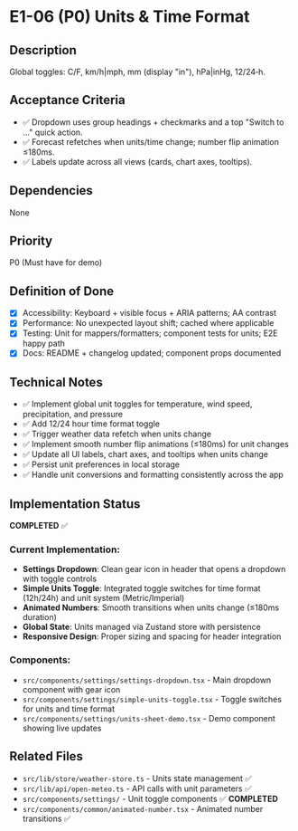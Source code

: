 # E1-06 (P0) Units & Time Format

## Description
Global toggles: C/F, km/h|mph, mm (display "in"), hPa|inHg, 12/24‑h.

## Acceptance Criteria

* ✅ Dropdown uses group headings + checkmarks and a top "Switch to …" quick action.
* ✅ Forecast refetches when units/time change; number flip animation ≤180ms.
* ✅ Labels update across all views (cards, chart axes, tooltips).


## Dependencies
None

## Priority
P0 (Must have for demo)

## Definition of Done
- [x] Accessibility: Keyboard + visible focus + ARIA patterns; AA contrast
- [x] Performance: No unexpected layout shift; cached where applicable
- [x] Testing: Unit for mappers/formatters; component tests for units; E2E happy path
- [x] Docs: README + changelog updated; component props documented

## Technical Notes
- ✅ Implement global unit toggles for temperature, wind speed, precipitation, and pressure
- ✅ Add 12/24 hour time format toggle
- ✅ Trigger weather data refetch when units change
- ✅ Implement smooth number flip animations (≤180ms) for unit changes
- ✅ Update all UI labels, chart axes, and tooltips when units change
- ✅ Persist unit preferences in local storage
- ✅ Handle unit conversions and formatting consistently across the app

## Implementation Status
**COMPLETED** ✅

### Current Implementation:
- **Settings Dropdown**: Clean gear icon in header that opens a dropdown with toggle controls
- **Simple Units Toggle**: Integrated toggle switches for time format (12h/24h) and unit system (Metric/Imperial)
- **Animated Numbers**: Smooth transitions when units change (≤180ms duration)
- **Global State**: Units managed via Zustand store with persistence
- **Responsive Design**: Proper sizing and spacing for header integration

### Components:
- `src/components/settings/settings-dropdown.tsx` - Main dropdown component with gear icon
- `src/components/settings/simple-units-toggle.tsx` - Toggle switches for units and time format
- `src/components/settings/units-sheet-demo.tsx` - Demo component showing live updates

## Related Files
- `src/lib/store/weather-store.ts` - Units state management ✅
- `src/lib/api/open-meteo.ts` - API calls with unit parameters ✅
- `src/components/settings/` - Unit toggle components ✅ **COMPLETED**
- `src/components/common/animated-number.tsx` - Animated number transitions ✅
